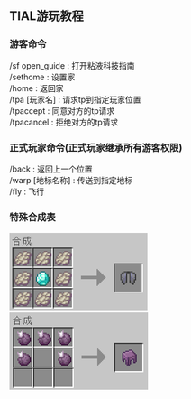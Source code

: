 ## TIAL游玩教程
### 游客命令
/sf open_guide : 打开粘液科技指南  
/sethome : 设置家  
/home : 返回家  
/tpa [玩家名] : 请求tp到指定玩家位置  
/tpaccept : 同意对方的tp请求  
/tpacancel : 拒绝对方的tp请求 

### 正式玩家命令(正式玩家继承所有游客权限)
/back : 返回上一个位置  
/warp [地标名称] : 传送到指定地标  
/fly : 飞行  

### 特殊合成表
![鞘翅合成表](/files/elytra_item.png)  
![潜影壳合成表](/files/shulker_shell_item.png)
